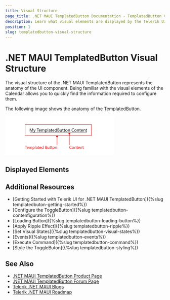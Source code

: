 ```yaml
---
title: Visual Structure
page_title: .NET MAUI TemplatedButton Documentation - TemplatedButton Visual Structure
description: Learn what visual elements are displayed by the Telerik UI for .NET MAUI TemplatedButton, and see how these elements build the visual structure of the control.
position: 1
slug: templatedbutton-visual-structure
---
```


# .NET MAUI TemplatedButton Visual Structure

The visual structure of the .NET MAUI TemplatedButton represents the anatomy of the UI component. Being familiar with the visual elements of the Calendar allows you to quickly find the information required to configure them.

The following image shows the anatomy of the TemplatedButton.

![.NET MAUI TemplatedButton Visual Structure](images/templatedbutton-visual-structure.png "Visual elements of TemplatedButton control")

## Displayed Elements

## Additional Resources

- [Getting Started with Telerik UI for .NET MAUI TemplatedButton]({%slug templatedbuton-getting-started%})
- [Configure the ToggleButton]({%slug templatedbutton-contenfiguration%})
- [Loading Button]({%slug templatedbutton-loading-button%})
- [Apply Ripple Effect]({%slug templatedbutton-ripple%})
- [Set Visual States]({%slug templatedbutton-visual-states%})
- [Events]({%slug templatedbutton-events%})
- [Execute Command]({%slug templatedbutton-command%})
- [Style the ToggleButon]({%slug templatedbutton-styling%})

## See Also

- [.NET MAUI TemplatedButton Product Page](https://www.telerik.com/maui-ui/templatedbutton)
- [.NET MAUI TemplatedButton Forum Page](https://www.telerik.com/forums/maui?tagId=2057)
- [Telerik .NET MAUI Blogs](https://www.telerik.com/blogs/mobile-net-maui)
- [Telerik .NET MAUI Roadmap](https://www.telerik.com/support/whats-new/maui-ui/roadmap)
